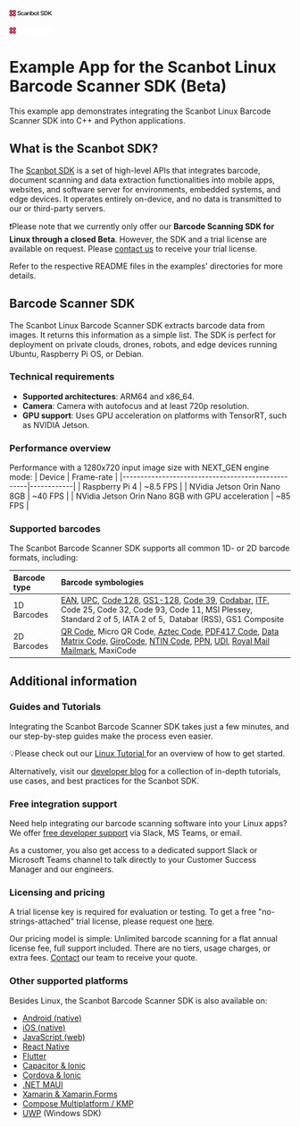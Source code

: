 <p align="left">
  <img src=".images/ScanbotSDKLogo.png#gh-light-mode-only" width="15%" />
</p>
<p align="left">
  <img src=".images/ScanbotSDKLogo_darkmode.png#gh-dark-mode-only" width="15%" />
</p>

# Example App for the Scanbot Linux Barcode Scanner SDK (Beta)

This example app demonstrates integrating the Scanbot Linux Barcode Scanner SDK into C++ and Python applications.

## What is the Scanbot SDK?

The [Scanbot SDK](https://scanbot.io/?utm_source=github.com&utm_medium=referral&utm_campaign=dev_sites) is a set of high-level APIs that integrates barcode, document scanning and data extraction functionalities into mobile apps, websites, and software server for environments, embedded systems, and edge devices. It operates entirely on-device, and no data is transmitted to our or third-party servers.

❗Please note that we currently only offer our **Barcode Scanning SDK for Linux through a closed Beta**. However, the SDK and a trial license are available on request. Please [contact us](mailto:beta@scanbot.io) to receive your trial license.

Refer to the respective README files in the examples' directories for more details.

## Barcode Scanner SDK

The Scanbot Linux Barcode Scanner SDK extracts barcode data from images. It returns this information as a simple list. The SDK is perfect for deployment on private clouds, drones, robots, and edge devices running Ubuntu, Raspberry Pi OS, or Debian.

### Technical requirements

* **Supported architectures**: ARM64 and x86_64.
* **Camera**: Camera with autofocus and at least 720p resolution.
* **GPU support**: Uses GPU acceleration on platforms with TensorRT, such as NVIDIA Jetson.

### Performance overview

Performance with a 1280x720 input image size with NEXT_GEN engine mode:
| Device                                            | Frame-rate |
|---------------------------------------------------|------------|
| Raspberry Pi 4                                    | ~8.5 FPS   |
| NVidia Jetson Orin Nano 8GB                       | ~40 FPS    |
| NVidia Jetson Orin Nano 8GB with GPU acceleration | ~85 FPS    |

### Supported barcodes

The Scanbot Barcode Scanner SDK supports all common 1D- or 2D barcode formats, including:

| Barcode type | Barcode symbologies                                                                                                                                                                                                                                                                                                                                                                                                                                                                                                                                                                                                                                                                                                                                                                                                                                                                                                                                                                                                                                                 |
|:-------------|:--------------------------------------------------------------------------------------------------------------------------------------------------------------------------------------------------------------------------------------------------------------------------------------------------------------------------------------------------------------------------------------------------------------------------------------------------------------------------------------------------------------------------------------------------------------------------------------------------------------------------------------------------------------------------------------------------------------------------------------------------------------------------------------------------------------------------------------------------------------------------------------------------------------------------------------------------------------------------------------------------------------------------------------------------------------------|
| 1D Barcodes  | [EAN](https://scanbot.io/barcode-scanner-sdk/ean/?utm_source=github.com&utm_medium=referral&utm_campaign=dev_sites), [UPC](https://scanbot.io/barcode-scanner-sdk/upc/?utm_source=github.com&utm_medium=referral&utm_campaign=dev_sites), [Code 128](https://scanbot.io/barcode-scanner-sdk/code-128/?utm_source=github.com&utm_medium=referral&utm_campaign=dev_sites), [GS1-128](https://scanbot.io/barcode-scanner-sdk/gs1-128/?utm_source=github.com&utm_medium=referral&utm_campaign=dev_sites), [Code 39](https://scanbot.io/barcode-scanner-sdk/code-39/?utm_source=github.com&utm_medium=referral&utm_campaign=dev_sites), [Codabar](https://scanbot.io/barcode-scanner-sdk/codabar/?utm_source=github.com&utm_medium=referral&utm_campaign=dev_sites), [ITF](https://scanbot.io/barcode-scanner-sdk/itf-code/?utm_source=github.com&utm_medium=referral&utm_campaign=dev_sites), Code 25, Code 32, Code 93, Code 11, MSI Plessey, Standard 2 of 5, IATA 2 of 5,  Databar (RSS), GS1 Composite                                                                                                                            |
| 2D Barcodes  | [QR Code](https://scanbot.io/glossary/qr-code/?utm_source=github.com&utm_medium=referral&utm_campaign=dev_sites), Micro QR Code, [Aztec Code](https://scanbot.io/barcode-scanner-sdk/aztec-code/?utm_source=github.com&utm_medium=referral&utm_campaign=dev_sites), [PDF417 Code](https://scanbot.io/barcode-scanner-sdk/pdf417/?utm_source=github.com&utm_medium=referral&utm_campaign=dev_sites), [Data Matrix Code,](https://scanbot.io/barcode-scanner-sdk/data-matrix/?utm_source=github.com&utm_medium=referral&utm_campaign=dev_sites) [GiroCode](https://scanbot.io/glossary/giro-code/?utm_source=github.com&utm_medium=referral&utm_campaign=dev_sites), [NTIN Code](https://scanbot.io/glossary/gtin/?utm_source=github.com&utm_medium=referral&utm_campaign=dev_sites), [PPN](https://scanbot.io/glossary/ppn/?utm_source=github.com&utm_medium=referral&utm_campaign=dev_sites), [UDI](https://scanbot.io/glossary/udi/?utm_source=github.com&utm_medium=referral&utm_campaign=dev_sites), [Royal Mail Mailmark](https://scanbot.io/barcode-scanner-sdk/royal-mail/?utm_source=github.com&utm_medium=referral&utm_campaign=dev_sites), MaxiCode |

## Additional information

### Guides and Tutorials

Integrating the Scanbot Barcode Scanner SDK takes just a few minutes, and our step-by-step guides make the process even easier. 

💡Please check out our [Linux Tutorial ](https://scanbot.io/techblog/c-plus-plus-barcode-scanner-raspberry-pi-tutorial/?utm_source=github.com&utm_medium=referral&utm_campaign=dev_sites)for an overview of how to get started.

Alternatively, visit our [developer blog](https://scanbot.io/techblog/?utm_source=github.com&utm_medium=referral&utm_campaign=dev_sites) for a collection of in-depth tutorials, use cases, and best practices for the Scanbot SDK.

### Free integration support

Need help integrating our barcode scanning software into your Linux apps? We offer [free developer support](https://docs.scanbot.io/support/?utm_source=github.com&utm_medium=referral&utm_campaign=dev_sites) via Slack, MS Teams, or email.

As a customer, you also get access to a dedicated support Slack or Microsoft Teams channel to talk directly to your Customer Success Manager and our engineers.

### Licensing and pricing

A trial license key is required for evaluation or testing. To get a free "no-strings-attached" trial license, please request one [here](mailto:beta@scanbot.io).

Our pricing model is simple: Unlimited barcode scanning for a flat annual license fee, full support included. There are no tiers, usage charges, or extra fees. [Contact](https://scanbot.io/contact-sales/?utm_source=github.com&utm_medium=referral&utm_campaign=dev_sites) our team to receive your quote.

### Other supported platforms

Besides Linux, the Scanbot Barcode Scanner SDK is also available on:

* [Android (native)](https://github.com/doo/scanbot-barcode-scanner-sdk-example-android)
* [iOS (native)](https://github.com/doo/scanbot-barcode-scanner-sdk-example-ios)
* [JavaScript (web)](https://github.com/doo/scanbot-barcode-scanner-sdk-example-web)
* [React Native](https://github.com/doo/scanbot-barcode-scanner-sdk-example-react-native)
* [Flutter](https://github.com/doo/scanbot-barcode-scanner-sdk-example-flutter)
* [Capacitor & Ionic](https://github.com/doo/scanbot-barcode-scanner-sdk-example-capacitor-ionic)
* [Cordova & Ionic](https://github.com/doo/scanbot-barcode-scanner-sdk-example-cordova-ionic)
* [.NET MAUI](https://github.com/doo/scanbot-barcode-sdk-maui-example)
* [Xamarin & Xamarin.Forms](https://github.com/doo/scanbot-barcode-scanner-sdk-example-xamarin)
* [Compose Multiplatform / KMP](https://github.com/doo/scanbot-barcode-scanner-sdk-example-kmp)
* [UWP](https://github.com/doo/scanbot-barcode-scanner-sdk-example-windows) (Windows SDK)